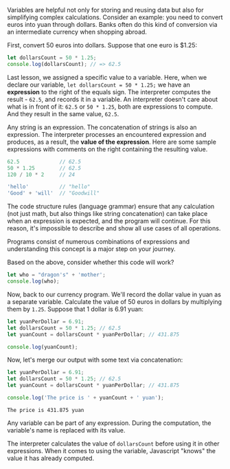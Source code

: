 
Variables are helpful not only for storing and reusing data but also for simplifying complex calculations. Consider an example: you need to convert euros into yuan through dollars. Banks often do this kind of conversion via an intermediate currency when shopping abroad.

First, convert 50 euros into dollars. Suppose that one euro is $1.25:

```javascript
let dollarsCount = 50 * 1.25;
console.log(dollarsCount); // => 62.5
```

Last lesson, we assigned a specific value to a variable. Here, when we declare our variable, `let dollarsCount = 50 * 1.25;` we have an **expression** to the right of the equals sign. The interpreter computes the result - `62.5`, and records it in a variable. An interpreter doesn't care about what is in front of it: `62.5` or `50 * 1.25`, both are expressions to compute. And they result in the same value, `62.5`.

Any string is an expression. The concatenation of strings is also an expression. The interpreter processes an encountered expression and produces, as a result, the **value of the expression**. Here are some sample expressions with comments on the right containing the resulting value.

```javascript
62.5             // 62.5
50 * 1.25        // 62.5
120 / 10 * 2     // 24

'hello'          // "hello"
'Good' + 'will'  // "Goodwill"
```

The code structure rules (language grammar) ensure that any calculation (not just math, but also things like string concatenation) can take place when an expression is expected, and the program will continue. For this reason, it's impossible to describe and show all use cases of all operations.

Programs consist of numerous combinations of expressions and understanding this concept is a major step on your journey.

Based on the above, consider whether this code will work?

```javascript
let who = "dragon's" + 'mother';
console.log(who);
```

Now, back to our currency program. We'll record the dollar value in yuan as a separate variable. Calculate the value of 50 euros in dollars by multiplying them by `1.25`. Suppose that 1 dollar is 6.91 yuan:

```javascript
let yuanPerDollar = 6.91;
let dollarsCount = 50 * 1.25; // 62.5
let yuanCount = dollarsCount * yuanPerDollar; // 431.875

console.log(yuanCount);
```

Now, let's merge our output with some text via concatenation:

```javascript
let yuanPerDollar = 6.91;
let dollarsCount = 50 * 1.25; // 62.5
let yuanCount = dollarsCount * yuanPerDollar; // 431.875

console.log('The price is ' + yuanCount + ' yuan');
```

```text
The price is 431.875 yuan
```

Any variable can be part of any expression. During the computation, the variable's name is replaced with its value.

The interpreter calculates the value of `dollarsCount` before using it in other expressions. When it comes to using the variable, Javascript "knows" the value it has already computed.
